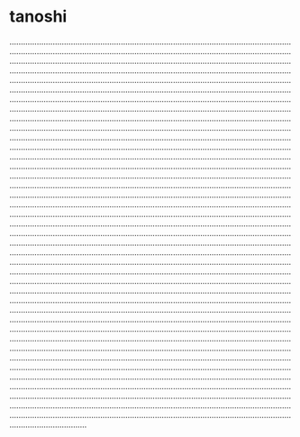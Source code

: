 # tanoshi
..................................................................................................................................................................................................................................................................................................................................................................................................................................................................................................................................................................................................................................................................................................................................................................................................................................................................................................................................................................................................................................................................................................................................................................................................................................................................................................................................................................................................................................................................................................................................................................................................................................................................................................................................................................................................................................................................................................................................................................................................................................................................................................................................................................................................................................................................................................................................................................................................................................................................................................................................................................................................................................................................................................................................................................................................................................................................................................................................................................................................................................................................................................................................................................................................................................................................................................................................................................................................................................................................................................................................................................................................................................................................................................................................................................................................................................................................................................................................................................................................................................................................................................................................................................................................................................................................................................................................................................................................................................................................................................................................................................................................................................................................................................................................................................................................................................................................................................................................................................................................................................................................................................................................................................................................